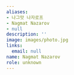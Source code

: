 ```yaml
---
aliases:
- 나그맛 나자로프
- Nagmat Nazarov
- null
description: ''
image: images/photo.jpg
links:
  email: null
name: Nagmat Nazarov
role: unknown
---
```

